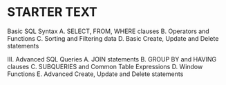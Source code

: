 # STARTER TEXT

Basic SQL Syntax
A. SELECT, FROM, WHERE clauses
B. Operators and Functions
C. Sorting and Filtering data
D. Basic Create, Update and Delete statements

III. Advanced SQL Queries
A. JOIN statements
B. GROUP BY and HAVING clauses
C. SUBQUERIES and Common Table Expressions
D. Window Functions
E. Advanced Create, Update and Delete statements